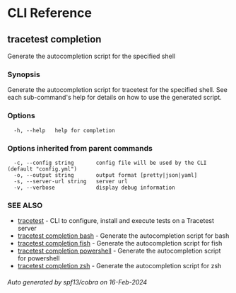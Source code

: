 # CLI Reference
## tracetest completion

Generate the autocompletion script for the specified shell

### Synopsis

Generate the autocompletion script for tracetest for the specified shell.
See each sub-command's help for details on how to use the generated script.


### Options

```
  -h, --help   help for completion
```

### Options inherited from parent commands

```
  -c, --config string       config file will be used by the CLI (default "config.yml")
  -o, --output string       output format [pretty|json|yaml]
  -s, --server-url string   server url
  -v, --verbose             display debug information
```

### SEE ALSO

* [tracetest](tracetest.md)	 - CLI to configure, install and execute tests on a Tracetest server
* [tracetest completion bash](tracetest_completion_bash.md)	 - Generate the autocompletion script for bash
* [tracetest completion fish](tracetest_completion_fish.md)	 - Generate the autocompletion script for fish
* [tracetest completion powershell](tracetest_completion_powershell.md)	 - Generate the autocompletion script for powershell
* [tracetest completion zsh](tracetest_completion_zsh.md)	 - Generate the autocompletion script for zsh

###### Auto generated by spf13/cobra on 16-Feb-2024
